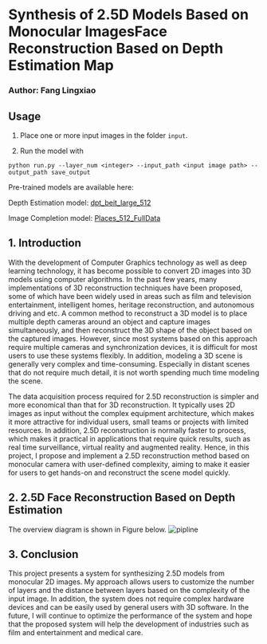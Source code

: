 # Synthesis of 2.5D Models Based on Monocular ImagesFace Reconstruction Based on Depth Estimation Map
### Author: Fang Lingxiao

## Usage
1. Place one or more input images in the folder `input`.

2. Run the model with

`python run.py --layer_num <integer> --input_path <input image path> --output_path save_output`

Pre-trained models are available here:

Depth Estimation model: [dpt_beit_large_512](https://github.com/isl-org/MiDaS)

Image Completion model: [Places_512_FullData](https://github.com/fenglinglwb/MAT)

## 1. Introduction
With the development of Computer Graphics technology as well as deep learning technology, it has become possible to convert 2D images into 3D models using computer algorithms. In the past few years, many implementations of 3D reconstruction techniques have been proposed, some of which have been widely used in areas such as film and television entertainment, intelligent homes, heritage reconstruction, and autonomous driving and etc. A common method to reconstruct a 3D model is to place multiple depth cameras around an object and capture images simultaneously, and then reconstruct the 3D shape of the object based on the captured images. However, since most systems based on this approach require multiple cameras and synchronization devices, it is difficult for most users to use these systems flexibly. In addition, modeling a 3D scene is generally very complex and time-consuming. Especially in distant scenes that do not require much detail, it is not worth spending much time modeling the scene.

The data acquisition process required for 2.5D reconstruction is simpler and more economical than that for 3D reconstruction. It typically uses 2D images as input without the complex equipment architecture, which makes it more attractive for individual users, small teams or projects with limited resources. In addition, 2.5D reconstruction is normally faster to process, which makes it practical in applications that require quick results, such as real time surveillance, virtual reality and augmented reality. Hence, in this project, I propose and implement a 2.5D reconstruction method based on monocular camera with user-defined complexity, aiming to make it easier for users to get hands-on and reconstruct the scene model quickly.

## 2. 2.5D Face Reconstruction Based on Depth Estimation
The overview diagram is shown in Figure below.
![pipline](figure/1.jpg)

## 3. Conclusion
This project presents a system for synthesizing 2.5D models from monocular 2D images. My approach allows users to customize the number of layers and the distance between layers based on the complexity of the input image. In addition, the system does not require complex hardware devices and can be easily used by general users with 3D software. In the future, I will continue to optimize the performance of the system and hope that the proposed system will help the development of industries such as film and entertainment and medical care.


